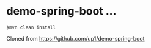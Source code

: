 # demo-spring-boot ...

```
$mvn clean install
```

Cloned from https://github.com/up1/demo-spring-boot